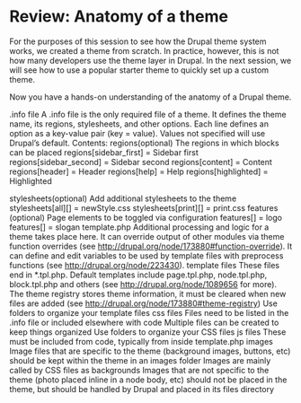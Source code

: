 # Review: Anatomy of a theme

For the purposes of this session to see how the Drupal theme system works, we created a theme from scratch. In practice, however, this is not how many developers use the theme layer in Drupal. In the next session, we will see how to use a popular starter theme to quickly set up a custom theme.

Now you have a hands-on understanding of the anatomy of a Drupal theme.

.info file
A .info file is the only required file of a theme. It defines the theme name, its regions, stylesheets, and other options. Each line defines an option as a key-value pair (key = value). Values not specified will use Drupal’s default.
Contents:
regions(optional) The regions in which blocks can be placed
regions[sidebar_first] = Sidebar first
regions[sidebar_second] = Sidebar second
regions[content] = Content 
regions[header] = Header
regions[help] = Help
regions[highlighted] = Highlighted

stylesheets(optional) Add additional stylesheets to the theme
stylesheets[all][] = newStyle.css
stylesheets[print][] = print.css
features (optional) Page elements to be toggled via configuration
features[] = logo
features[] = slogan
template.php
Additional processing and logic for a theme takes place here. It can override output of other modules via theme function overrides (see http://drupal.org/node/173880#function-override). It can define and edit variables to be used by template files with preprocess functions (see http://drupal.org/node/223430).
template files
These files end in *.tpl.php. Default templates include page.tpl.php, node.tpl.php, block.tpl.php and others (see http://drupal.org/node/1089656 for more). 
The theme registry stores theme information, it must be cleared when new files are added (see http://drupal.org/node/173880#theme-registry)
Use folders to organize your template files
css files
Files need to be listed in the .info file or included elsewhere with code
Multiple files can be created to keep things organized
Use folders to organize your CSS files 
js files
These must be included from code, typically from inside template.php
images
Image files that are specific to the theme (background images, buttons, etc) should be kept within the theme in an images folder
Images are mainly called by CSS files as backgrounds
Images that are not specific to the theme (photo placed inline in a node body, etc) should not be placed in the theme, but should be handled by Drupal and placed in its files directory